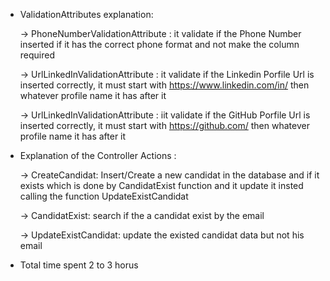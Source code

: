 - ValidationAttributes explanation:
  
  -> PhoneNumberValidationAttribute : it validate if the Phone Number inserted if it has the correct phone format and not make the column required
  
  -> UrlLinkedInValidationAttribute : it validate if the Linkedin Porfile Url is inserted correctly, it must start with https://www.linkedin.com/in/ then whatever profile name it has after it
  
  -> UrlLinkedInValidationAttribute : iit validate if the GitHub Porfile Url is inserted correctly, it must start with https://github.com/ then whatever profile name it has after it

- Explanation of the Controller Actions :
    
  -> CreateCandidat: Insert/Create a new candidat in the database and if it exists which is done by CandidatExist function and it update it insted calling the function UpdateExistCandidat
  
  -> CandidatExist: search if the a candidat exist by the email
  
  -> UpdateExistCandidat: update the existed candidat data but not his email

- Total time spent 2 to 3 horus 
